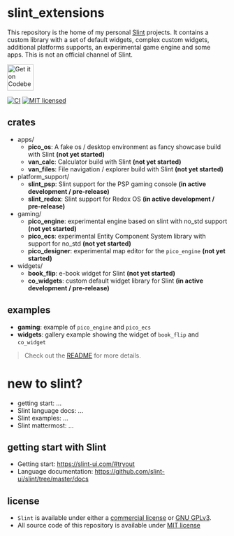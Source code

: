 # slint_extensions

This repository is the home of my personal [Slint](https://slint-ui.com/) projects. It contains a custom library with a set of default widgets, complex custom widgets, additional platforms supports, an experimental game engine and some apps. This is not an official channel of Slint.

<a href="https://codeberg.org/morphUI/morph_ui">
    <img alt="Get it on Codeberg" src="https://pages.codeberg.org/pstorch/get-it-on-blue-on-white.png" height="60">
</a>

[![CI](https://ci.codeberg.org/api/badges/flovansl/slint_extensions/status.svg?branch=main)](https://ci.codeberg.org/flovansl/slint_extensions)
[![MIT licensed](https://img.shields.io/badge/license-MIT-blue.svg)](./LICENSE)

## crates

* apps/
    * **pico_os**: A fake os / desktop environment as fancy showcase build with Slint **(not yet started)**
    * **van_calc**: Calculator build with Slint **(not yet started)**
    * **van_files**: File navigation / explorer build with Slint **(not yet started)**
* platform_support/
    * **slint_psp**: Slint support for the PSP gaming console **(in active development / pre-release)**
    * **slint_redox**: Slint support for Redox OS **(in active development / pre-release)**
* gaming/
    * **pico_engine**: experimental engine based on slint with no_std support **(not yet started)**
    * **pico_ecs**: experimental Entity Component System library with support for no_std **(not yet started)**
    * **pico_designer**: experimental map editor for the `pico_engine` **(not yet started)**
* widgets/
    * **book_flip**: e-book widget for Slint **(not yet started)**
    * **co_widgets**: custom default widget library for Slint **(in active development / pre-release)**

## examples

* **gaming**: example of `pico_engine` and `pico_ecs`
* **widgets**: gallery example showing the widget of `book_flip` and `co_widget`

> Check out the [README](examples/README.md) for more details.

# new to slint?

* getting start: ...
* Slint language docs: ...
* Slint examples: ...
* Slint mattermost: ...

## getting start with Slint

* Getting start: https://slint-ui.com/#tryout
* Language documentation: https://github.com/slint-ui/slint/tree/master/docs


## license

 * `Slint` is available under either a [commercial license](https://github.com/slint-ui/slint/blob/master/LICENSES/LicenseRef-Slint-commercial.md)
or [GNU GPLv3](https://github.com/slint-ui/slint/blob/master/LICENSES/GPL-3.0-only.txt).
* All source code of this repository is available under [MIT license](LICENSE)